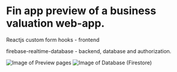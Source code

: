 # Fin app preview of a business valuation web-app.

Reactjs custom form hooks - frontend

firebase-realtime-database - backend, database and authorization.

![Image of Preview pages](https://github.com/yuthikasagarage/fin-app/blob/main/Screenshot%20from%202020-11-28%2015-55-23.png)
![Image of Database (Firestore)](https://github.com/yuthikasagarage/fin-app/blob/main/Screenshot%20from%202020-11-28%2015-55-18.png)




